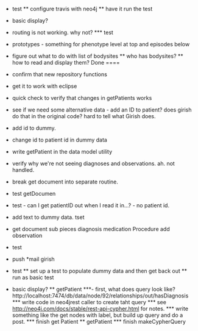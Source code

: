 * test
** configure travis with neo4j
** have it run the test

* basic display?
* routing is not working. why not?
*** test
* prototypes - something for phenotype level at top and  episodes below
* figure out what to do with list of bodysites
** who has bodysites?
** how to read and display them?
Done
====
* confirm that new repository functions
* get it to work with eclipse
* quick check to verify that changes in getPatients works
* see if we need some alternative data - add an ID to patient? does girish do that in the original code? hard to tell what Girish does.
* add id to dummy.
* change id to patient id in dummy data
* write getPatient in the data model utility
* verify why we're not seeing diagnoses and observations. ah. not handled.
* break get document into separate routine.
* test getDocumen
* test - can I get patientID out when I read it in...? - no patient id.
* add text to dummy data. tset 
* get document sub pieces 
		diagnosis
		medication
		Procedure
		add observation
* test
* push
*mail girish
*  test
** set up a test to populate dummy data and then get back out
** run as basic test

* basic display?
** getPatient 
***- first, what does query look like? http://localhost:7474/db/data/node/92/relationships/out/hasDiagnosis
*** write code in neo4jrest caller to create taht query
*** see http://neo4j.com/docs/stable/rest-api-cypher.html for notes.
*** write something like the get nodes with label, but build up query and do a post. 
*** finish get Patient
** getPatient 
*** finish makeCypherQuery